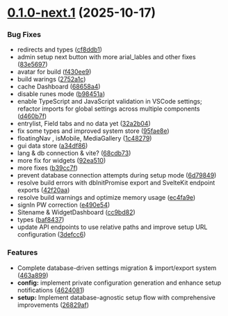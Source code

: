 # [0.1.0-next.1](https://github.com/SveltyCMS/SveltyCMS/compare/v0.0.4...v0.1.0-next.1) (2025-10-17)


### Bug Fixes

*  redirects and types ([cf8ddb1](https://github.com/SveltyCMS/SveltyCMS/commit/cf8ddb1d0a725a9b032aff5ef1d0457972ff84ee))
* admin setup next button with more arial_lables and other fixes ([83e5697](https://github.com/SveltyCMS/SveltyCMS/commit/83e569796649a446daca54a9aeaccee33b5ebce0))
* avatar for build ([f430ee9](https://github.com/SveltyCMS/SveltyCMS/commit/f430ee933f37d9dfa377b0043b2e1c7a4803efda))
* build warings ([2752a1c](https://github.com/SveltyCMS/SveltyCMS/commit/2752a1c19da012102463ef72a873f2600f29eb14))
* cache Dashboard ([68658a4](https://github.com/SveltyCMS/SveltyCMS/commit/68658a4aee0f8216bc69cad89ddb747ed74d7e76))
* disable runes mode ([b98451a](https://github.com/SveltyCMS/SveltyCMS/commit/b98451adfbbb81e722cea7d86f6b12b5ba88247f))
* enable TypeScript and JavaScript validation in VSCode settings; refactor imports for global settings across multiple components ([d460b7f](https://github.com/SveltyCMS/SveltyCMS/commit/d460b7fe316ec09681d6531c819512c25c2fc9d4))
* entrylist, Field tabs and no data yet ([32a2b04](https://github.com/SveltyCMS/SveltyCMS/commit/32a2b042bcc7e2030d144994f48474d40a54efe7))
* fix some types and improved system store ([95fae8e](https://github.com/SveltyCMS/SveltyCMS/commit/95fae8e6cc6063eae915ea85cbdd845a0af9bbe6))
* floatingNav , isMobile, MediaGallery ([1c48279](https://github.com/SveltyCMS/SveltyCMS/commit/1c4827916494daf2d72c9cb0c61e40eb99464bec))
* gui data store ([a34df86](https://github.com/SveltyCMS/SveltyCMS/commit/a34df86dfc858272daddd905425a01281be39c61))
* lang & db connection & vite? ([68cdb73](https://github.com/SveltyCMS/SveltyCMS/commit/68cdb73fa304b79b3b73dde3a46384a07beca600))
* more fix for widgets ([92ea510](https://github.com/SveltyCMS/SveltyCMS/commit/92ea5109b55cc9eb0e69df65602f818502261de9))
* more fixes ([b39cc7f](https://github.com/SveltyCMS/SveltyCMS/commit/b39cc7fbff0ae61b972d237b0ffe19cd43100df7))
* prevent database connection attempts during setup mode ([6d79849](https://github.com/SveltyCMS/SveltyCMS/commit/6d79849b8bbb0ac6a629e016bf7ff11cff6aa34a))
* resolve build errors with dbInitPromise export and SvelteKit endpoint exports ([42f20aa](https://github.com/SveltyCMS/SveltyCMS/commit/42f20aa0d428d48facb1e5833c5a979bc0aef2d2))
* resolve build warnings and optimize memory usage ([ec4fa9e](https://github.com/SveltyCMS/SveltyCMS/commit/ec4fa9e756d2a3bbbd6ca8cdbf7041ceea4c4227))
* signIn PW correction ([e490e54](https://github.com/SveltyCMS/SveltyCMS/commit/e490e543892987ddee2d55b60f231f2fca4c1a9e))
* Sitename & WidgetDashboard ([cc9bd82](https://github.com/SveltyCMS/SveltyCMS/commit/cc9bd8262e69d34ebb13844f30899441ada1a244))
* types ([baf8437](https://github.com/SveltyCMS/SveltyCMS/commit/baf843790f511ec6811daabe1ead6fd26a408d8b))
* update API endpoints to use relative paths and improve setup URL configuration ([3defcc6](https://github.com/SveltyCMS/SveltyCMS/commit/3defcc632c580db3bdad4cfb4f2c77b940b16031))


### Features

* Complete database-driven settings migration & import/export system ([463a899](https://github.com/SveltyCMS/SveltyCMS/commit/463a899941b244b1d3d88cf4853f54ff97663f11))
* **config:** implement private configuration generation and enhance setup notifications ([4624081](https://github.com/SveltyCMS/SveltyCMS/commit/46240816060f1c9a48f68beda3139d37b4ee2329))
* **setup:** Implement database-agnostic setup flow with comprehensive improvements ([26829af](https://github.com/SveltyCMS/SveltyCMS/commit/26829af24e67c6413c18ce5ecb4575fefb3b40c1))
